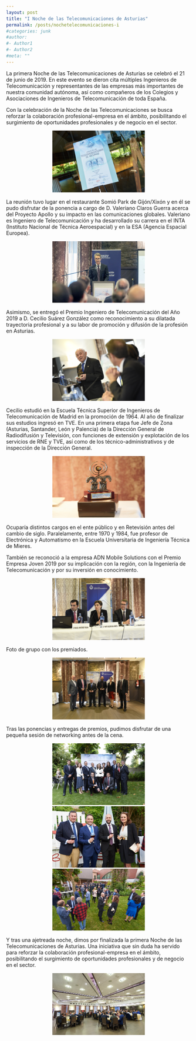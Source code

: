 ```yaml
---
layout: post
title: "I Noche de las Telecomunicaciones de Asturias"
permalink: /posts/nochetelecomunicaciones-i
#categories: junk
#author:
#- Author1
#- Author2
#meta: ""
---
```


La primera Noche de las Telecomunicaciones de Asturias se celebró el 21 de junio de
2019.
En este evento se dieron cita múltiples Ingenieros de Telecomunicación y
representantes de las empresas más importantes de nuestra comunidad autónoma, así
como compañeros de los Colegios y Asociaciones de Ingenieros de Telecomunicación
de toda España.

Con la celebración de la Noche de las Telecomunicaciones se busca
reforzar la colaboración profesional-empresa en el ámbito, posibilitando el surgimiento
de oportunidades profesionales y de negocio en el sector.

<center><img src="../images/noche1-1.jpg?raw=true" style="width:50%"></center>

La reunión tuvo lugar en el restaurante Somió Park de Gijón/Xixón y en él se pudo
disfrutar de la ponencia a cargo de D. Valeriano Claros Guerra acerca del Proyecto
Apollo y su impacto en las comunicaciones globales. Valeriano es Ingeniero de
Telecomunicación y ha desarrollado su carrera en el INTA (Instituto Nacional de
Técnica Aeroespacial) y en la ESA (Agencia Espacial Europea).

<center><img src="../images/noche1-2.jpg?raw=true" style="width:50%"></center>

Asimismo, se entregó el Premio Ingeniero de Telecomunicación del Año 2019 a D.
Cecilio Suárez González como reconocimiento a su dilatada trayectoria profesional y a
su labor de promoción y difusión de la profesión en Asturias.

<center><img src="../images/noche1-3.jpg?raw=true" style="width:50%"></center>



Cecilio estudió en la Escuela Técnica Superior de Ingenieros de Telecomunicación de
Madrid en la promoción de 1964. Al año de finalizar sus estudios ingresó en TVE. En
una primera etapa fue Jefe de Zona (Asturias, Santander, León y Palencia) de la
Dirección General de Radiodifusión y Televisión, con funciones de extensión y
explotación de los servicios de RNE y TVE, así como de los técnico-administrativos y
de inspección de la Dirección General.

<center><img src="../images/noche1-4.jpg?raw=true" style="width:50%"></center>

Ocuparía distintos cargos en el ente público y en
Retevisión antes del cambio de siglo. Paralelamente, entre 1970 y 1984, fue profesor de
Electrónica y Automatismo en la Escuela Universitaria de Ingeniería Técnica de Mieres.

También se reconoció a la empresa ADN Mobile Solutions con el Premio Empresa
Joven 2019 por su implicación con la región, con la Ingeniería de Telecomunicación y
por su inversión en conocimiento.


<center><img src="../images/noche1-5.jpg?raw=true" style="width:50%"></center>

Foto de grupo con los premiados.
<center><img src="../images/noche1-6.jpg?raw=true" style="width:50%"></center>

Tras las ponencias y entregas de premios, pudimos disfrutar de una pequeña sesión de networking antes de la cena.
<center><img src="../images/noche1-7.jpg?raw=true" style="width:50%"></center>

<center><img src="../images/noche1-8.jpg?raw=true" style="width:50%"></center>
<center><img src="../images/noche1-9.jpg?raw=true" style="width:50%"></center>

Y tras una ajetreada noche, dimos por finalizada la primera Noche de las Telecomunicaciones de Asturias.
Una iniciativa que sin duda ha servido para reforzar la colaboración profesional-empresa en el ámbito, posibilitando el surgimiento de oportunidades profesionales y de negocio en el sector.

<center><img src="../images/noche1-10.jpg?raw=true" style="width:50%"></center>

